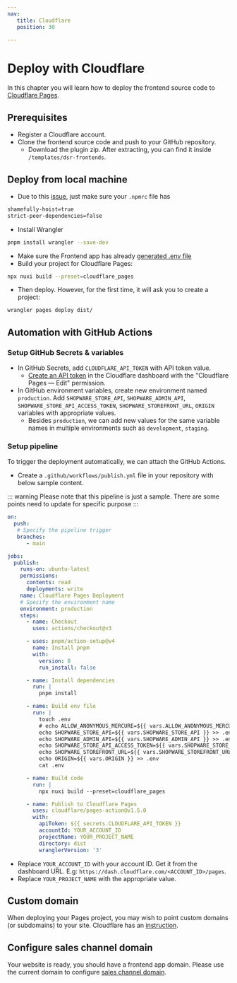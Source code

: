 ```yaml
---
nav:
   title: Cloudflare
   position: 30

---
```


# Deploy with Cloudflare

In this chapter you will learn how to deploy the frontend source code to [Cloudflare Pages](https://pages.cloudflare.com/).

## Prerequisites

* Register a Cloudflare account.
* Clone the frontend source code and push to your GitHub repository.
  * Download the plugin zip. After extracting, you can find it inside `/templates/dsr-frontends`.

## Deploy from local machine

* Due to this [issue](https://github.com/nuxt/nuxt/issues/28248), just make sure your `.npmrc` file has

```bash
shamefully-hoist=true
strict-peer-dependencies=false
```

* Install Wrangler

```bash
pnpm install wrangler --save-dev
```

* Make sure the Frontend app has already [generated .env file](../../installation/app-installation.md#generate-env-file)
* Build your project for Cloudflare Pages:

```bash
npx nuxi build --preset=cloudflare_pages
```

* Then deploy. However, for the first time, it will ask you to create a project:

```bash
wrangler pages deploy dist/
```

## Automation with GitHub Actions

### Setup GitHub Secrets & variables

* In GitHub Secrets, add `CLOUDFLARE_API_TOKEN` with API token value.
  * [Create an API token](https://developers.cloudflare.com/fundamentals/api/get-started/create-token/) in the Cloudflare dashboard with the "Cloudflare Pages — Edit" permission.
* In GitHub environment variables, create new environment named `production`. Add `SHOPWARE_STORE_API`, `SHOPWARE_ADMIN_API`, `SHOPWARE_STORE_API_ACCESS_TOKEN`, `SHOPWARE_STOREFRONT_URL`, `ORIGIN` variables with appropriate values.
  * Besides `production`, we can add new values for the same variable names in multiple environments such as `development`, `staging`.

### Setup pipeline

To trigger the deployment automatically, we can attach the GitHub Actions.

* Create a `.github/workflows/publish.yml` file in your repository with below sample content.

::: warning
Please note that this pipeline is just a sample. There are some points need to update for specific purpose
:::

```yml
on:
  push:
   # Specify the pipeline trigger
   branches:
      - main

jobs:
  publish:
    runs-on: ubuntu-latest
    permissions:
      contents: read
      deployments: write
    name: Cloudflare Pages Deployment
    # Specify the environment name
    environment: production
    steps:
      - name: Checkout
        uses: actions/checkout@v3

      - uses: pnpm/action-setup@v4
        name: Install pnpm
        with:
          version: 8
          run_install: false

      - name: Install dependencies
        run: |
          pnpm install

      - name: Build env file
        run: |
          touch .env
          # echo ALLOW_ANONYMOUS_MERCURE=${{ vars.ALLOW_ANONYMOUS_MERCURE }} >> .env
          echo SHOPWARE_STORE_API=${{ vars.SHOPWARE_STORE_API }} >> .env
          echo SHOPWARE_ADMIN_API=${{ vars.SHOPWARE_ADMIN_API }} >> .env
          echo SHOPWARE_STORE_API_ACCESS_TOKEN=${{ vars.SHOPWARE_STORE_API_ACCESS_TOKEN }} >> .env
          echo SHOPWARE_STOREFRONT_URL=${{ vars.SHOPWARE_STOREFRONT_URL }} >> .env
          echo ORIGIN=${{ vars.ORIGIN }} >> .env
          cat .env

      - name: Build code
        run: |
          npx nuxi build --preset=cloudflare_pages

      - name: Publish to Cloudflare Pages
        uses: cloudflare/pages-action@v1.5.0
        with:
          apiToken: ${{ secrets.CLOUDFLARE_API_TOKEN }}
          accountId: YOUR_ACCOUNT_ID
          projectName: YOUR_PROJECT_NAME
          directory: dist
          wranglerVersion: '3'
```

* Replace `YOUR_ACCOUNT_ID` with your account ID. Get it from the dashboard URL. E.g: `https://dash.cloudflare.com/<ACCOUNT_ID>/pages`.
* Replace `YOUR_PROJECT_NAME` with the appropriate value.

## Custom domain

When deploying your Pages project, you may wish to point custom domains (or subdomains) to your site. Cloudflare has an [instruction](https://developers.cloudflare.com/pages/configuration/custom-domains/).

## Configure sales channel domain

Your website is ready, you should have a frontend app domain. Please use the current domain to configure [sales channel domain](../../configuration/domain-config.md).
